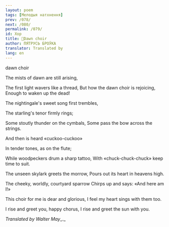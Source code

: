 ```yaml
---
layout: poem
tags: [Мелодыя натхнення]
prev: /078/
next: /080/
permalink: /079/
id: Хор
title: 🚧Dawn choir
author: ПЯТРУСЬ БРОЎКА
translator: Translated by 
lang: en
---
```



 
dawn  choir

The mists of dawn are still arising,

The first light wavers like a thread, But how the dawn choir is rejoicing, Enough to waken up the dead!

The nightingale's sweet song first trembles,

The starling's tenor firmly rings;

Some stoutly thunder on the cymbals, Some pass the bow across the strings.

And then is heard «cuckoo-cuckoo»

In tender tones, as on the flute;

While woodpeckers drum a sharp tattoo, With «chuck-chuck-chuck» keep time to suit.

The unseen skylark greets the morrow, Pours out its heart in heavens high.

The cheeky, worldly, courtyard sparrow Chirps up and says: «And here am I!»

This choir for me is dear and glorious, I feel my heart sings with them too.

I rise and greet you, happy chorus, I rise and greet the sun with you.

_Translated by Walter May__._

  
